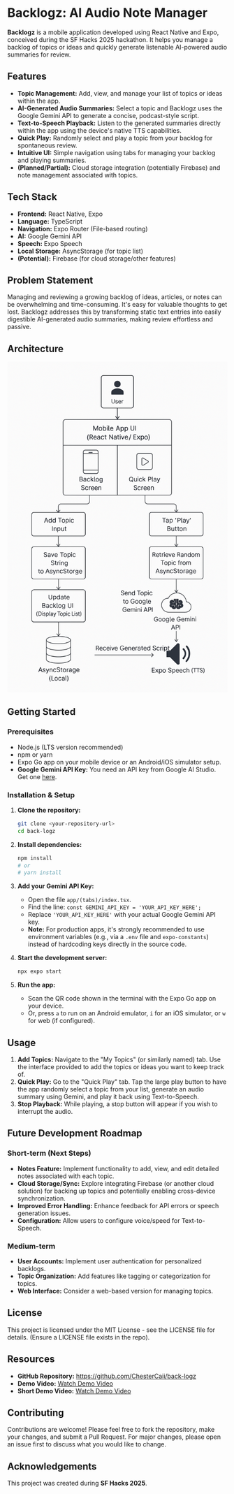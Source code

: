 # Backlogz: AI Audio Note Manager

**Backlogz** is a mobile application developed using React Native and Expo, conceived during the SF Hacks 2025 hackathon. It helps you manage a backlog of topics or ideas and quickly generate listenable AI-powered audio summaries for review.

## Features

*   **Topic Management:** Add, view, and manage your list of topics or ideas within the app.
*   **AI-Generated Audio Summaries:** Select a topic and Backlogz uses the Google Gemini API to generate a concise, podcast-style script.
*   **Text-to-Speech Playback:** Listen to the generated summaries directly within the app using the device's native TTS capabilities.
*   **Quick Play:** Randomly select and play a topic from your backlog for spontaneous review.
*   **Intuitive UI:** Simple navigation using tabs for managing your backlog and playing summaries.
*   **(Planned/Partial):** Cloud storage integration (potentially Firebase) and note management associated with topics.

## Tech Stack

*   **Frontend:** React Native, Expo 
*   **Language:** TypeScript
*   **Navigation:** Expo Router (File-based routing)
*   **AI:** Google Gemini API
*   **Speech:** Expo Speech
*   **Local Storage:** AsyncStorage (for topic list)
*   **(Potential):** Firebase (for cloud storage/other features)

## Problem Statement

Managing and reviewing a growing backlog of ideas, articles, or notes can be overwhelming and time-consuming. It's easy for valuable thoughts to get lost. Backlogz addresses this by transforming static text entries into easily digestible AI-generated audio summaries, making review effortless and passive.

## Architecture

<img src="assets/diagram.png" alt="Backlogz System Architecture Diagram" width="600">

## Getting Started

### Prerequisites

*   Node.js (LTS version recommended)
*   npm or yarn
*   Expo Go app on your mobile device or an Android/iOS simulator setup.
*   **Google Gemini API Key:** You need an API key from Google AI Studio. Get one [here](https://ai.google.dev/).

### Installation & Setup

1.  **Clone the repository:**
    ```bash
    git clone <your-repository-url>
    cd back-logz
    ```

2.  **Install dependencies:**
    ```bash
    npm install
    # or
    # yarn install
    ```

3.  **Add your Gemini API Key:**
    *   Open the file `app/(tabs)/index.tsx`.
    *   Find the line: `const GEMINI_API_KEY = 'YOUR_API_KEY_HERE';`
    *   Replace `'YOUR_API_KEY_HERE'` with your actual Google Gemini API key.
    *   **Note:** For production apps, it's strongly recommended to use environment variables (e.g., via a `.env` file and `expo-constants`) instead of hardcoding keys directly in the source code.

4.  **Start the development server:**
    ```bash
    npx expo start
    ```

5.  **Run the app:**
    *   Scan the QR code shown in the terminal with the Expo Go app on your device.
    *   Or, press `a` to run on an Android emulator, `i` for an iOS simulator, or `w` for web (if configured).

## Usage

1.  **Add Topics:** Navigate to the "My Topics" (or similarly named) tab. Use the interface provided to add the topics or ideas you want to keep track of.
2.  **Quick Play:** Go to the "Quick Play" tab. Tap the large play button to have the app randomly select a topic from your list, generate an audio summary using Gemini, and play it back using Text-to-Speech.
3.  **Stop Playback:** While playing, a stop button will appear if you wish to interrupt the audio.

## Future Development Roadmap

### Short-term (Next Steps)
*   **Notes Feature:** Implement functionality to add, view, and edit detailed notes associated with each topic.
*   **Cloud Storage/Sync:** Explore integrating Firebase (or another cloud solution) for backing up topics and potentially enabling cross-device synchronization.
*   **Improved Error Handling:** Enhance feedback for API errors or speech generation issues.
*   **Configuration:** Allow users to configure voice/speed for Text-to-Speech.

### Medium-term
*   **User Accounts:** Implement user authentication for personalized backlogs.
*   **Topic Organization:** Add features like tagging or categorization for topics.
*   **Web Interface:** Consider a web-based version for managing topics.

## License

This project is licensed under the MIT License - see the LICENSE file for details. (Ensure a LICENSE file exists in the repo).

## Resources

*    **GitHub Repository:** https://github.com/ChesterCaii/back-logz
*    **Demo Video:** [Watch Demo Video](https://youtu.be/-nsNqsaW5cQ?si=xOu7533TUwYYKeHS)
*    **Short Demo Video:** [Watch Demo Video](https://youtu.be/-nsNqsaW5cQ?si=xOu7533TUwYYKeHS)

## Contributing

Contributions are welcome! Please feel free to fork the repository, make your changes, and submit a Pull Request. For major changes, please open an issue first to discuss what you would like to change.

## Acknowledgements

This project was created during **SF Hacks 2025**.
